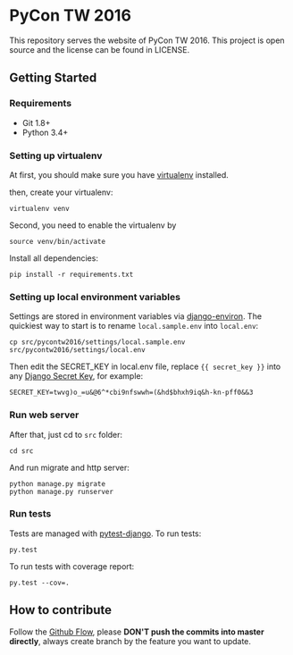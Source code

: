 # PyCon TW 2016

This repository serves the website of PyCon TW 2016. This project is open source and the license can be found in LICENSE.

## Getting Started

### Requirements

- Git 1.8+
- Python 3.4+

### Setting up virtualenv

At first, you should make sure you have [virtualenv](http://www.virtualenv.org/) installed.

then, create your virtualenv:

    virtualenv venv

Second, you need to enable the virtualenv by

    source venv/bin/activate

Install all dependencies:

    pip install -r requirements.txt

### Setting up local environment variables

Settings are stored in environment variables via [django-environ](http://django-environ.readthedocs.org/en/latest/). The quickiest way to start is to rename `local.sample.env` into `local.env`:

    cp src/pycontw2016/settings/local.sample.env src/pycontw2016/settings/local.env

Then edit the SECRET_KEY in local.env file, replace `{{ secret_key }}` into any [Django Secret Key](http://www.miniwebtool.com/django-secret-key-generator/), for example:

    SECRET_KEY=twvg)o_=u&@6^*cbi9nfswwh=(&hd$bhxh9iq&h-kn-pff0&&3

### Run web server

After that, just cd to `src` folder:

    cd src

And run migrate and http server:

    python manage.py migrate
    python manage.py runserver

### Run tests

Tests are managed with [pytest-django](http://pytest-django.readthedocs.org/en/latest/tutorial.html). To run tests:

    py.test

To run tests with coverage report:

    py.test --cov=.


## How to contribute

Follow the [Github Flow](https://guides.github.com/introduction/flow/), please **DON'T push the commits into master directly**, always create branch by the feature you want to update.